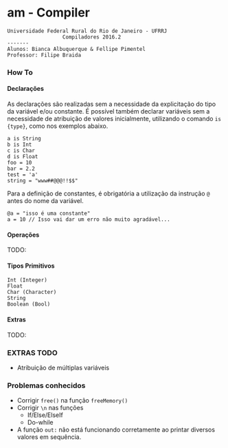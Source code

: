 # am - Compiler
```
Universidade Federal Rural do Rio de Janeiro - UFRRJ
                  Compiladores 2016.2
-------
Alunos: Bianca Albuquerque & Fellipe Pimentel
Professor: Filipe Braida
```
### How To
  #### Declarações
  As declarações são realizadas sem a necessidade da explicitação do tipo da variável e/ou constante. É possível também declarar variáveis sem a necessidade de atribuição de valores inicialmente, utilizando o comando ```is {type}```, como nos exemplos abaixo.
  ```
  a is String
  b is Int
  c is Char
  d is Float
  foo = 10
  bar = 2.2
  test = 'a'
  string = "www##@@@!!$$"
  ```
  Para a definição de constantes, é obrigatória a utilização da instrução ```@``` antes do nome da variável.
  ```
  @a = "isso é uma constante"
  a = 10 // Isso vai dar um erro não muito agradável...
  ```

  #### Operações
  TODO:

  #### Tipos Primitivos
  ```
  Int (Integer)
  Float
  Char (Character)
  String
  Boolean (Bool)
  ```

  #### Extras
  TODO:

### EXTRAS TODO
  - Atribuição de múltiplas variáveis

### Problemas conhecidos
  - Corrigir ```free()``` na função ```freeMemory()```
  - Corrigir ```\n``` nas funções
    - If/Else/ElseIf
    - Do-while
  - A função ```out:``` não está funcionando corretamente ao printar diversos valores em sequência.
